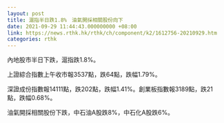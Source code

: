 ```yaml
---
layout: post
title: 滬指半日跌1.8%　油氣開採相關股份向下
date: 2021-09-29 11:44:43.000000000 +08:00
link: https://news.rthk.hk/rthk/ch/component/k2/1612756-20210929.htm
categories: rthk
---
```


內地股市半日下跌，滬指跌1.8%。

上證綜合指數上午收市報3537點，跌64點，跌幅1.79%。

深證成份指數報14111點，跌202點，跌幅1.41%。創業板指數報3189點，跌21點，跌幅0.68%。

油氣開採相關股份下跌，中石油A股跌8%，中石化A股跌6%。
